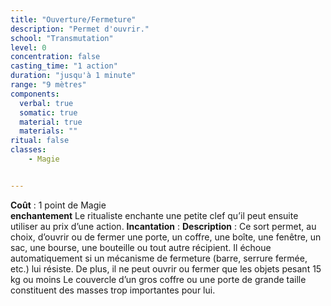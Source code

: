 ```yaml
---
title: "Ouverture/Fermeture"
description: "Permet d'ouvrir."
school: "Transmutation"
level: 0
concentration: false
casting_time: "1 action"
duration: "jusqu'à 1 minute"
range: "9 mètres"
components:
  verbal: true
  somatic: true
  material: true
  materials: ""
ritual: false
classes:
    - Magie


---
```

**Coût** : 1 point de Magie    
**enchantement**  Le ritualiste enchante une petite clef qu’il peut ensuite utiliser au prix d’une action.
**Incantation** : 
**Description** : Ce sort permet, au choix, d’ouvrir ou de fermer une porte, un coffre, une boîte, une fenêtre, un sac, une bourse, une bouteille ou tout autre récipient. Il échoue automatiquement si un mécanisme de fermeture (barre, serrure fermée, etc.) lui résiste. De plus, il ne peut ouvrir ou fermer que les objets pesant 15 kg ou moins Le couvercle d’un gros coffre ou une porte de grande taille constituent des masses trop importantes pour lui.   
